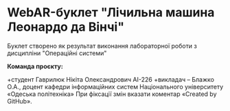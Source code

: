 # WebAR-буклет "Лічильна машина Леонардо да Вінчі"
Буклет створено як результат виконання лабораторної роботи з дисципліни "Операційні системи"

**Команда проєкту:**

+студент Гаврилюк Нікіта Олександрович АІ-226
+викладач – Блажко О.А., доцент кафедри інформаційних систем Національного університету «Одеська політехніка»
При фіксації змін вказати коментар «Created by GitHub».
